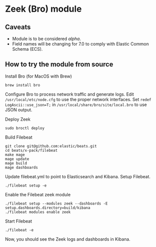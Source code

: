 # Zeek (Bro) module

## Caveats

* Module is to be considered _alpha_.
* Field names will be changing for 7.0 to comply with Elastic Common Schema (ECS).

## How to try the module from source

Install Bro (for MacOS with Brew)

```
brew install bro
```

Configure Bro to process network traffic and generate logs. 
Edit `/usr/local/etc/node.cfg` to use the proper network interfaces. 
Set `redef LogAscii::use_json=T;` in `/usr/local/share/bro/site/local.bro` to use JSON output. 

Deploy Zeek

```
sudo broctl deploy
```

Build Filebeat

```
git clone git@github.com:elastic/beats.git
cd beats/x-pack/filebeat
make mage
mage update
mage build
mage dashboards
```

Update filebeat.yml to point to Elasticsearch and Kibana. Setup Filebeat.

```
./filebeat setup -e
```

Enable the Filebeat zeek module

```
./filebeat setup --modules zeek --dashboards -E setup.dashboards.directory=build/kibana
./filebeat modules enable zeek
```

Start Filebeat

```
./filebeat -e
```

Now, you should see the Zeek logs and dashboards in Kibana.

